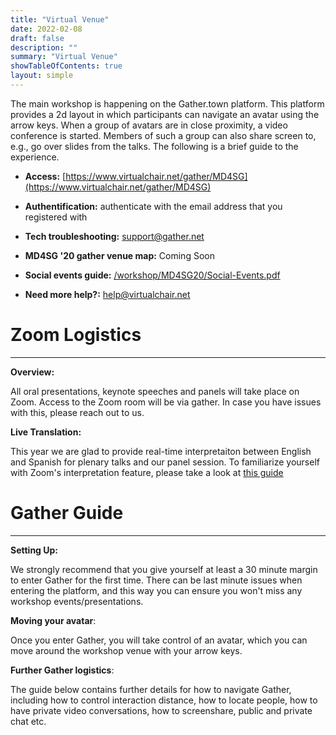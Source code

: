 ```yaml
---
title: "Virtual Venue"
date: 2022-02-08
draft: false
description: ""
summary: "Virtual Venue"
showTableOfContents: true
layout: simple
---
```


The main workshop is happening on the Gather.town platform. This platform provides a 2d layout in which participants can navigate an avatar using the arrow keys. When a group of avatars are in close proximity, a video conference is started. Members of such a group can also share screen to, e.g., go over slides from the talks. The following is a brief guide to the experience.

*   **Access:** [https://www.virtualchair.net/gather/MD4SG](https://www.virtualchair.net/gather/MD4SG)
*   **Authentification:** authenticate with the email address that you registered with
*   **Tech troubleshooting:** [support@gather.net](mailto:support@gather.net)

*   **MD4SG '20 gather venue map:** Coming Soon
*   **Social events guide:** [/workshop/MD4SG20/Social-Events.pdf](/workshop/MD4SG20/Social-Events.pdf)
*   **Need more help?:** [help@virtualchair.net](mailto:help@virtualchair.net)

  

# Zoom Logistics

- - -

**Overview:**

All oral presentations, keynote speeches and panels will take place on Zoom. Access to the Zoom room will be via gather. In case you have issues with this, please reach out to us.

  

**Live Translation:**

This year we are glad to provide real-time interpretaiton between English and Spanish for plenary talks and our panel session. To familiarize yourself with Zoom's interpretation feature, please take a look at [this guide](https://support.zoom.us/hc/en-us/articles/360034919791-Language-interpretation-in-meetings-and-webinars#:~:text=Interpreters%20and%20attendees%20will%20now,audio%20which%20they%20can%20translate.)

  

# Gather Guide

- - -

**Setting Up:**

We strongly recommend that you give yourself at least a 30 minute margin to enter Gather for the first time. There can be last minute issues when entering the platform, and this way you can ensure you won't miss any workshop events/presentations.

  

**Moving your avatar**:

Once you enter Gather, you will take control of an avatar, which you can move around the workshop venue with your arrow keys.

  

**Further Gather logistics**:

The guide below contains further details for how to navigate Gather, including how to control interaction distance, how to locate people, how to have private video conversations, how to screenshare, public and private chat etc.

<span data-mce-type="bookmark" style="display: inline-block; width: 0px; overflow: hidden; line-height: 0;" class="mce\_SELRES\_start">﻿</span><span data-mce-type="bookmark" style="display: inline-block; width: 0px; overflow: hidden; line-height: 0;" class="mce\_SELRES\_start">﻿</span><span data-mce-type="bookmark" style="display: inline-block; width: 0px; overflow: hidden; line-height: 0;" class="mce\_SELRES\_start">﻿</span><span data-mce-type="bookmark" style="display: inline-block; width: 0px; overflow: hidden; line-height: 0;" class="mce\_SELRES\_start">﻿</span>